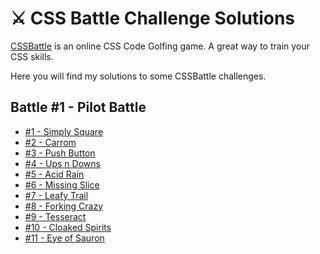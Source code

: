 # ⚔️ CSS Battle Challenge Solutions

[CSSBattle](https://cssbattle.dev/) is an online CSS Code Golfing game. A great way to train your CSS skills.

Here you will find my solutions to some CSSBattle challenges.

## Battle #1 - Pilot Battle

- [#1 - Simply Square](Solutions/01_Pilot_Battle/01_Simply_Square.md)
- [#2 - Carrom](Solutions/01_Pilot_Battle/02_Carrom.md)
- [#3 - Push Button](Solutions/01_Pilot_Battle/03_Push_Button.md)
- [#4 - Ups n Downs](Solutions/01_Pilot_Battle/04_Ups_n_Downs.md)
- [#5 - Acid Rain](Solutions/01_Pilot_Battle/05_Acid_Rain.md)
- [#6 - Missing Slice](Solutions/01_Pilot_Battle/06_Missing_Slice.md)
- [#7 - Leafy Trail](Solutions/01_Pilot_Battle/07_Leafy_Trail.md)
- [#8 - Forking Crazy](Solutions/01_Pilot_Battle/08_Forking_Crazy.md)
- [#9 - Tesseract](Solutions/01_Pilot_Battle/09_Tesseract.md)
- [#10 - Cloaked Spirits](Solutions/01_Pilot_Battle/10_Cloaked_Spirits.md)
- [#11 - Eye of Sauron](Solutions/01_Pilot_Battle/11_Eye_of_Sauron.md)


